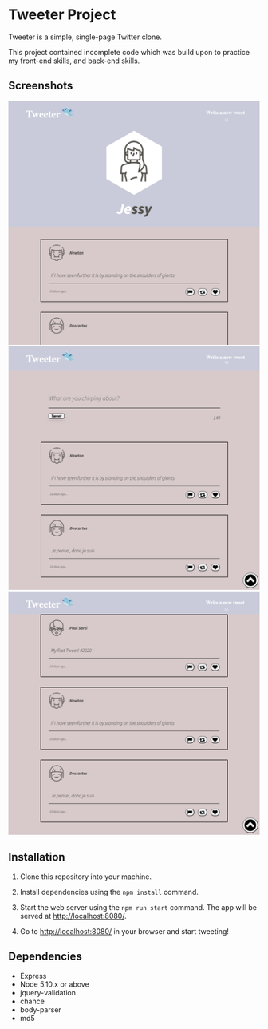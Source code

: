# Tweeter Project

Tweeter is a simple, single-page Twitter clone.

This project contained incomplete code which was build upon to practice my front-end skills, and back-end skills.

## Screenshots

!["Screenshot of profile"](https://github.com/endonoh0/tweeter/blob/master/docs/tweet-profile.png?raw=true)
!["Screenshot of tweet box"](https://github.com/endonoh0/tweeter/blob/master/docs/tweet-box.png?raw=true)
!["Screenshot of tweets"](https://github.com/endonoh0/tweeter/blob/master/docs/tweets.png?raw=true)

## Installation

1. Clone this repository into your machine.

2. Install dependencies using the `npm install` command.

3. Start the web server using the `npm run start` command. The app will be served at <http://localhost:8080/>.

4. Go to <http://localhost:8080/> in your browser and start tweeting!

## Dependencies

- Express
- Node 5.10.x or above
- jquery-validation
- chance
- body-parser
- md5
